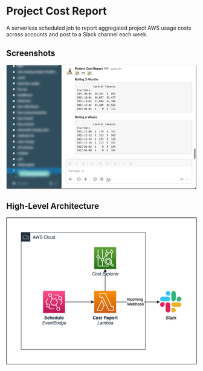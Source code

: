# Project Cost Report

A serverless scheduled job to report aggregated project AWS usage costs across accounts and post to a Slack channel each week.

## Screenshots
![Screenshot](docs/img/screenshot.png)

## High-Level Architecture
![Architecture Diagram](docs/arch-diagram.png)